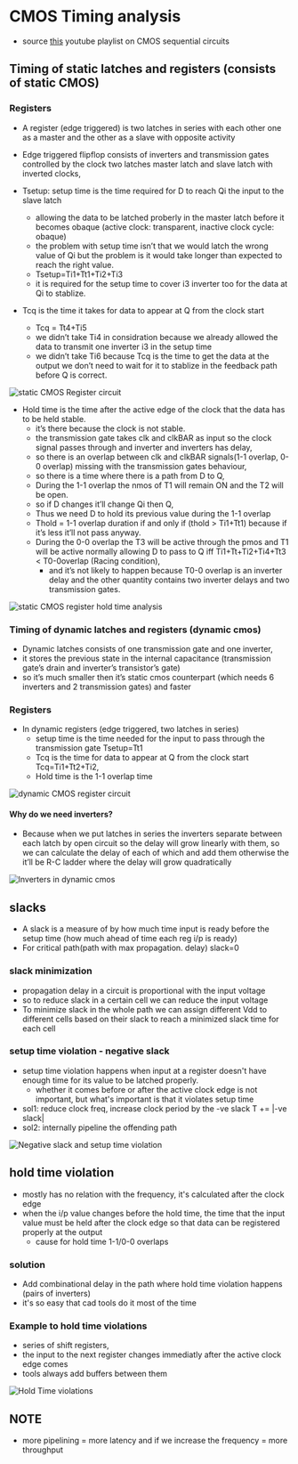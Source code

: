 # CMOS Timing analysis 
- source [this](https://www.youtube.com/watch?v=8mgurDTr7UA&list=PLyWAP9QBe16oO31-pn-fl4qrLnSyY7Zr2) youtube playlist on CMOS sequential circuits


## Timing of static latches and registers (consists of static CMOS)
### Registers
- A register (edge triggered) is two latches in series with each other one as a master and the other as a slave with opposite activity

- Edge triggered flipflop consists of inverters and transmission gates controlled by the clock two latches master latch and slave latch with inverted clocks,
- Tsetup: setup time is the time required for D to reach Qi the input to the slave latch
    - allowing the data to be latched proberly in the master latch before it becomes obaque (active clock: transparent, inactive clock cycle: obaque)
    - the problem with setup time isn’t that we would latch the wrong value of Qi but the problem is it would take longer than expected to reach the right value.
    - Tsetup=Ti1+Tt1+Ti2+Ti3
    - it is required for the setup time to cover i3 inverter too for the data at Qi to stablize.

- Tcq is the time it takes for data to appear at Q from the clock start
    - Tcq = Tt4+Ti5
    - we didn’t take Ti4 in considration because we already allowed the data to transmit one inverter i3 in the setup time
    - we didn’t take Ti6 because Tcq is the time to get the data at the output we don’t need to wait for it to stablize in the feedback path before Q is correct.

![static CMOS Register circuit](imgs/cmos-timing/static-cmos-registers.png)

- Hold time is the time after the active edge of the clock that the data has to be held stable.
    - it’s there because the clock is not stable.
    - the transmission gate takes clk and clkBAR as input so the clock signal passes through and inverter and inverters has delay,
    - so there is an overlap between clk and clkBAR signals(1-1 overlap, 0-0 overlap) missing with the transmission gates behaviour,
    - so there is a time where there is a path from D to Q, 
    - During the 1-1 overlap the nmos of T1 will remain ON and the T2 will be open.
    - so if D changes it’ll change Qi then Q,
    - Thus we need D to hold its previous value during the 1-1 overlap
    - Thold = 1-1 overlap duration if and only if (thold > Ti1+Tt1) because if it’s less it’ll not pass anyway.
    - During the 0-0 overlap the T3 will be active through the pmos and T1 will be active normally allowing D to pass to Q iff Ti1+Tt+Ti2+Ti4+Tt3 < T0-0overlap (Racing condition),
        - and it’s not likely to happen because T0-0 overlap is an inverter delay and the other quantity contains two inverter delays and two transmission gates. 

![static CMOS register hold time analysis](imgs/cmos-timing/static-cmos-registers-holdtime.png)

### Timing of dynamic latches and registers (dynamic cmos)
- Dynamic latches consists of one transmission gate and one inverter,
- it stores the previous state in the internal capacitance (transmission gate’s drain and inverter’s transistor’s gate)
- so it’s much smaller then it’s static cmos counterpart (which needs 6 inverters and 2 transmission gates) and faster

### Registers
- In dynamic registers (edge triggered, two latches in series)
    - setup time is the time needed for the input to pass through the transmission gate Tsetup=Tt1
    - Tcq is the time  for data to appear at Q from the clock start Tcq=Ti1+Tt2+Ti2,
    - Hold time is the 1-1 overlap time

![dynamic CMOS register circuit](imgs/cmos-timing/dynamic-cmos-registers.png)

#### Why do we need inverters? 
- Because when we put latches in series the inverters separate between each latch by open circuit so the delay will grow linearly with them, so we can calculate the delay of each of which and add them otherwise the it’ll be R-C ladder where the delay will grow quadratically 

![Inverters in dynamic cmos](imgs/cmos-timing/inverters-in-dynamic-cmos.png)

## slacks
- A slack is a measure of by how much time input is ready before the setup time (how much ahead of time each reg i/p is ready)
- For critical path(path with max propagation. delay) slack=0

### slack minimization
- propagation delay in a circuit is proportional with the input voltage
- so to reduce slack in a certain cell we can reduce the input voltage
- To minimize slack in the whole path we can assign different Vdd to different cells based on their slack to reach a minimized slack time for each cell

### setup time violation - negative slack
- setup time violation happens when input at a register doesn't have enough time for its value to be latched properly.
    - whether it comes before or after the active clock edge is not important, but what's important is that it violates setup time
- sol1: reduce clock freq, increase clock period by the -ve slack T += |-ve slack|
- sol2: internally pipeline the offending path

![Negative slack and setup time violation](imgs/cmos-timing/negative-slack-and-setuptime-violation.png)

## hold time violation  
- mostly has no relation with the frequency, it's calculated after the clock edge
- when the i/p value changes before the hold time, the time that the input value must be held after the clock edge so that data can be registered properly at the output 
    - cause for hold time 1-1/0-0 overlaps

### solution 
- Add combinational delay in the path where hold time violation happens (pairs of inverters) 
- it's so easy that cad tools do it most of the time

### Example to hold time violations
- series of shift registers, 
- the input to the next register changes immediatly after the active clock edge comes
- tools always add buffers between them

![Hold Time violations](imgs/cmos-timing/holdtime-violation.png)

## NOTE 
- more pipelining = more latency and if we increase the frequency = more throughput
